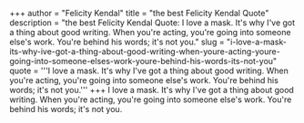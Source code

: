 +++
author = "Felicity Kendal"
title = "the best Felicity Kendal Quote"
description = "the best Felicity Kendal Quote: I love a mask. It's why I've got a thing about good writing. When you're acting, you're going into someone else's work. You're behind his words; it's not you."
slug = "i-love-a-mask-its-why-ive-got-a-thing-about-good-writing-when-youre-acting-youre-going-into-someone-elses-work-youre-behind-his-words-its-not-you"
quote = '''I love a mask. It's why I've got a thing about good writing. When you're acting, you're going into someone else's work. You're behind his words; it's not you.'''
+++
I love a mask. It's why I've got a thing about good writing. When you're acting, you're going into someone else's work. You're behind his words; it's not you.

